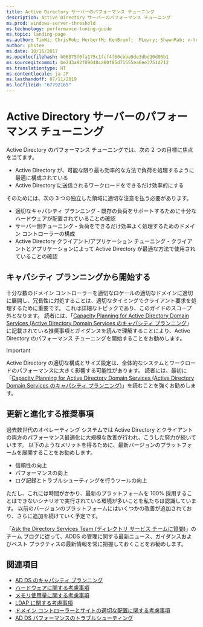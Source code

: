 ```yaml
---
title: Active Directory サーバーのパフォーマンス チューニング
description: Active Directory サーバーのパフォーマンス チューニング
ms.prod: windows-server-threshold
ms.technology: performance-tuning-guide
ms.topic: landing-page
ms.author: TimWi; ChrisRob; HerbertM; KenBrumf;  MLeary; ShawnRab; v-tea
author: phstee
ms.date: 10/16/2017
ms.openlocfilehash: b06875f0fa175c1fcf4f60cbba9de3dbd10d06b1
ms.sourcegitcommit: be243a92f09048ca80f85d71555ea6ee3751d712
ms.translationtype: HT
ms.contentlocale: ja-JP
ms.lasthandoff: 07/11/2019
ms.locfileid: "67792165"
---
```

# <a name="performance-tuning-active-directory-servers"></a>Active Directory サーバーのパフォーマンス チューニング

Active Directory のパフォーマンス チューニングでは、次の 2 つの目標に焦点を当てます。
- Active Directory が、可能な限り最も効率的な方法で負荷を処理するように最適に構成されている
- Active Directory に送信されるワークロードをできるだけ効率的にする

そのためには、次の 3 つの独立した領域に適切な注意を払う必要があります。
- 適切なキャパシティ プランニング - 既存の負荷をサポートするために十分なハードウェアが配置されていることの確認
- サーバー側チューニング - 負荷をできるだけ効率よく処理するためのドメイン コントローラーの構成
- Active Directory クライアント/アプリケーション チューニング - クライアントとアプリケーションによって Active Directory が最適な方法で使用されていることの確認

## <a name="start-with-capacity-planning"></a>キャパシティ プランニングから開始する
十分な数のドメイン コントローラーを適切なロケールの適切なドメインに適切に展開し、冗長性に対処することは、適切なタイミングでクライアント要求を処理するために重要です。 これは詳細なトピックであり、このガイドのスコープ外となります。 読者には、「[Capacity Planning for Active Directory Domain Services (Active Directory Domain Services のキャパシティ プランニング](capacity-planning-for-active-directory-domain-services.md)」に記載されている推奨事項とガイダンスを読んで理解することにより、Active Directory のパフォーマンス チューニングを開始することをお勧めします。

>[!Important]
> Active Directory の適切な構成とサイズ設定は、全体的なシステムとワークロードのパフォーマンスに大きく影響する可能性があります。 読者には、最初に「[Capacity Planning for Active Directory Domain Services (Active Directory Domain Services のキャパシティ プランニング)](capacity-planning-for-active-directory-domain-services.md)」を読むことを強くお勧めします。

## <a name="updates-and-evolving-recommendations"></a>更新と進化する推奨事項

過去数世代のオペレーティング システムでは Active Directory とクライアントの両方のパフォーマンス最適化に大規模な改善が行われ、こうした努力が続いています。 以下のようなメリットを得るために、最新バージョンのプラットフォームを展開することをお勧めします。

- 信頼性の向上
- パフォーマンスの向上
- ログ記録とトラブルシューティングを行うツールの向上

ただし、これには時間がかかり、最新のプラットフォームを 100% 採用することはできないシナリオで実行されている環境が多いことを私たちは認識しています。 以前のバージョンのプラットフォームにはいくつかの改善が追加されており、さらに追加を続けていく予定です。

「[Ask the Directory Services Team (ディレクトリ サービス チームに質問)](https://techcommunity.microsoft.com/t5/Ask-the-Directory-Services-Team/bg-p/AskDS)」のチーム ブログに従って、ADDS の管理に関する最新ニュース、ガイダンスおよびベスト プラクティスの最新情報を常に把握しておくことをお勧めします。

## <a name="see-also"></a>関連項目

- [AD DS のキャパシティ プランニング](capacity-planning-for-active-directory-domain-services.md)
- [ハードウェアに関する考慮事項](hardware-considerations.md)
- [メモリ使用量に関する考慮事項](memory-usage-considerations.md)
- [LDAP に関する考慮事項](ldap-considerations.md)
- [ドメイン コントローラーとサイトの適切な配置に関する考慮事項](site-definition-considerations.md)
- [AD DS パフォーマンスのトラブルシューティング](troubleshoot.md)  
  